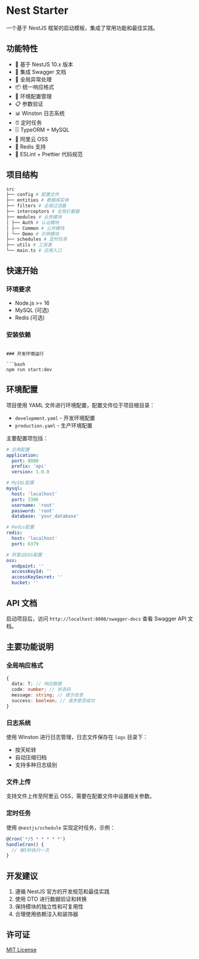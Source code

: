 # Nest Starter

一个基于 NestJS 框架的启动模板，集成了常用功能和最佳实践。

## 功能特性

- 🚀 基于 NestJS 10.x 版本
- 📝 集成 Swagger 文档
- 🔐 全局异常处理
- 📦 统一响应格式
- 🔧 环境配置管理
- 📋 参数验证
- 📊 Winston 日志系统
- ⏰ 定时任务
- 🗄️ TypeORM + MySQL
- 📎 阿里云 OSS
- 💾 Redis 支持
- 🔨 ESLint + Prettier 代码规范

## 项目结构

```sh
src
├── config # 配置文件
├── entities # 数据库实体
├── filters # 全局过滤器
├── interceptors # 全局拦截器
├── modules # 业务模块
│ ├── Auth # 认证模块
│ ├── Common # 公共模块
│ └── Demo # 示例模块
├── schedules # 定时任务
├── utils # 工具类
└── main.ts # 应用入口
```

## 快速开始

### 环境要求

- Node.js >= 16
- MySQL (可选)
- Redis (可选)

### 安装依赖

````

### 开发环境运行

```bash
npm run start:dev
````

## 环境配置

项目使用 YAML 文件进行环境配置，配置文件位于项目根目录：

- `development.yaml` - 开发环境配置
- `production.yaml` - 生产环境配置

主要配置项包括：

```yaml
# 应用配置
application:
  port: 8080
  prefix: 'api'
  version: 1.0.0

# MySQL配置
mysql:
  host: 'localhost'
  port: 3306
  username: 'root'
  password: 'root'
  database: 'your_database'

# Redis配置
redis:
  host: 'localhost'
  port: 6379

# 阿里云OSS配置
oss:
  endpoint: ''
  accessKeyId: ''
  accessKeySecret: ''
  bucket: ''
```

## API 文档

启动项目后，访问 `http://localhost:8080/swagger-docs` 查看 Swagger API 文档。

## 主要功能说明

### 全局响应格式

```typescript
{
  data: T; // 响应数据
  code: number; // 状态码
  message: string; // 提示信息
  success: boolean; // 请求是否成功
}
```

### 日志系统

使用 Winston 进行日志管理，日志文件保存在 `logs` 目录下：

- 按天轮转
- 自动压缩归档
- 支持多种日志级别

### 文件上传

支持文件上传至阿里云 OSS，需要在配置文件中设置相关参数。

### 定时任务

使用 `@nestjs/schedule` 实现定时任务，示例：

```typescript
@Cron('*/5 * * * * *')
handleCron() {
  // 每5秒执行一次
}
```

## 开发建议

1. 遵循 NestJS 官方的开发规范和最佳实践
2. 使用 DTO 进行数据验证和转换
3. 保持模块的独立性和可复用性
4. 合理使用依赖注入和装饰器

## 许可证

[MIT License](LICENSE)
